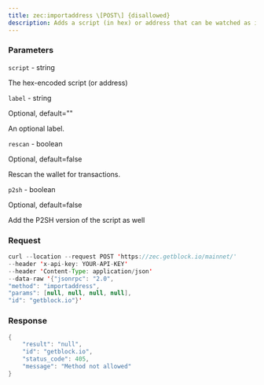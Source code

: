 ```yaml
---
title: zec:importaddress \[POST\] {disallowed}
description: Adds a script (in hex) or address that can be watched as if it were inyour wallet but cannot be used to spend.Note This call can take minutes to complete if rescan is true. If youhave the full public key, you should call importpubkey instead of this.Note If you import a non-standard raw script in hex form, outputssending to it will be treated as change, and not show up in many RPCs.
---
```


### Parameters


`script` - string

The hex-encoded script (or address)

`label` - string

Optional, default=""

An optional label.

`rescan` - boolean

Optional, default=false

Rescan the wallet for transactions.

`p2sh` - boolean

Optional, default=false

Add the P2SH version of the script as well

### Request

``` java
curl --location --request POST 'https://zec.getblock.io/mainnet/' 
--header 'x-api-key: YOUR-API-KEY' 
--header 'Content-Type: application/json' 
--data-raw '{"jsonrpc": "2.0",
"method": "importaddress",
"params": [null, null, null, null],
"id": "getblock.io"}'
```

###  Response

``` java
{
    "result": "null",
    "id": "getblock.io",
    "status_code": 405,
    "message": "Method not allowed"
}
```

